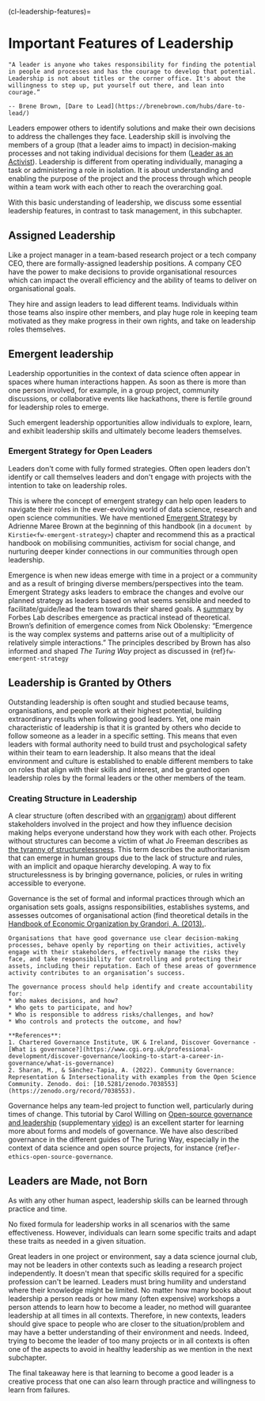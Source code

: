(cl-leadership-features)=
# Important Features of Leadership

```{note}
"A leader is anyone who takes responsibility for finding the potential in people and processes and has the courage to develop that potential.
Leadership is not about titles or the corner office. It's about the willingness to step up, put yourself out there, and lean into courage.”

-- Brene Brown, [Dare to Lead](https://brenebrown.com/hubs/dare-to-lead/)
```

Leaders empower others to identify solutions and make their own decisions to address the challenges they face.
Leadership skill is involving the members of a group (that a leader aims to impact) in decision-making processes and not taking individual decisions for them ([Leader as an Activist](https://www.management-issues.com/opinion/6087/the-leader-as-activist/)).
Leadership is different from operating individually, managing a task or administering a role in isolation.
It is about understanding and enabling the purpose of the project and the process through which people within a team work with each other to reach the overarching goal.

With this basic understanding of leadership, we discuss some essential leadership features, in contrast to task management, in this subchapter.

## Assigned Leadership

Like a project manager in a team-based research project or a tech company CEO, there are formally-assigned leadership positions.
A company CEO have the power to make decisions to provide organisational resources which can impact the overall efficiency and the ability of teams to deliver on organisational goals.

They hire and assign leaders to lead different teams.
Individuals within those teams also inspire other members, and play huge role in keeping team motivated as they make progress in their own rights, and take on leadership roles themselves.

## Emergent leadership

Leadership opportunities in the context of data science often appear in spaces where human interactions happen.
As soon as there is more than one person involved, for example, in a group project, community discussions, or collaborative events like hackathons, there is fertile ground for leadership roles to emerge.

Such emergent leadership opportunities allow individuals to explore, learn, and exhibit leadership skills and ultimately become leaders themselves.

### Emergent Strategy for Open Leaders

Leaders don't come with fully formed strategies.
Often open leaders don't identify or call themselves leaders and don't engage with projects with the intention to take on leadership roles.

This is where the concept of emergent strategy can help open leaders to navigate their roles in the ever-evolving world of data science, research and open science communities.
We have mentioned [Emergent Strategy](https://adriennemareebrown.net/book/emergent-strategy) by Adrienne Maree Brown at the beginning of this handbook (in a `document by Kirstie<fw-emergent-strategy>`) chapter and recommend this as a practical handbook on mobilising communities, activism for social change, and nurturing deeper kinder connections in our communities through open leadership.

Emergence is when new ideas emerge with time in a project or a community and as a result of bringing diverse members/perspectives into the team.
Emergent Strategy asks leaders to embrace the changes and evolve our planned strategy as leaders based on what seems sensible and needed to facilitate/guide/lead the team towards their shared goals.
A [summary](https://fortelabs.co/blog/emergent-strategy-organizing-for-social-justice/) by Forbes Lab describes emergence as practical instead of theoretical.
Brown’s definition of emergence comes from Nick Obolensky: “Emergence is the way complex systems and patterns arise out of a multiplicity of relatively simple interactions.”
The principles described by Brown has also informed and shaped _The Turing Way_ project as discussed in {ref}`fw-emergent-strategy`

## Leadership is Granted by Others

Outstanding leadership is often sought and studied because teams, organisations, and people work at their highest potential, building extraordinary results when following good leaders.
Yet, one main characteristic of leadership is that it is granted by others who decide to follow someone as a leader in a specific setting.
This means that even leaders with formal authority need to build trust and psychological safety within their team to earn leadership.
It also means that the ideal environment and culture is established to enable different members to take on roles that align with their skills and interest, and be granted open leadership roles by the formal leaders or the other members of the team.

### Creating Structure in Leadership

A clear structure (often described with an [organigram](https://pingboard.com/organogram)) about different stakeholders involved in the project and how they influence decision making helps everyone understand how they work with each other.
Projects without structures can become a victim of what Jo Freeman describes as [the tyranny of structurelessness](https://www.jofreeman.com/joreen/tyranny.htm).
This term describes the authoritarianism that can emerge in human groups due to the lack of structure and rules, with an implicit and opaque hierarchy developing.
A way to fix structurelessness is by bringing governance, policies, or rules in writing accessible to everyone.

Governance is the set of formal and informal practices through which an organisation sets goals, assigns responsibilities, establishes systems, and assesses outcomes of organisational action (find theoretical details in the [Handbook of Economic Organization by Grandori, A. (2013).](https://econpapers.repec.org/bookchap/elgeebook/14110.htm]).

```{note}
Organisations that have good governance use clear decision-making processes, behave openly by reporting on their activities, actively engage with their stakeholders, effectively manage the risks they face, and take responsibility for controlling and protecting their assets, including their reputation. Each of these areas of governmence activity contributes to an organisation’s success.

The governance process should help identify and create accountability for:
* Who makes decisions, and how?
* Who gets to participate, and how?
* Who is responsible to address risks/challenges, and how?
* Who controls and protects the outcome, and how?

**References**:
1. Chartered Governance Institute, UK & Ireland, Discover Governance - [What is governance?](https://www.cgi.org.uk/professional-development/discover-governance/looking-to-start-a-career-in-governance/what-is-governance)
2. Sharan, M., & Sánchez-Tapia, A. (2022). Community Governance: Representation & Intersectionality with examples from the Open Science Community. Zenodo. doi: [10.5281/zenodo.7038553](https://zenodo.org/record/7038553).
```

Governance helps any team-led project to function well, particularly during times of change.
This tutorial by Carol Willing on [Open-source governance and leadership](https://github.com/jupytercon/2020-willingc/) (supplementary [video](https://www.youtube.com/watch?v=HQjRnWVmL28)) is an excellent starter for learning more about forms and models of governance.
We have also described governance in the different guides of The Turing Way, especially in the context of data science and open source projects, for instance {ref}`er-ethics-open-source-governance`.

## Leaders are Made, not Born

As with any other human aspect, leadership skills can be learned through practice and time.

No fixed formula for leadership works in all scenarios with the same effectiveness.
However, individuals can learn some specific traits and adapt these traits as needed in a given situation.

Great leaders in one project or environment, say a data science journal club, may not be leaders in other contexts such as leading a research project independently.
It doesn't mean that specific skills required for a specific profession can't be learned.
Leaders must bring humility and understand where their knowledge might be limited.
No matter how many books about leadership a person reads or how many (often expensive) workshops a person attends to learn how to become a leader, no method will guarantee leadership at all times in all contexts.
Therefore, in new contexts, leaders should give space to people who are closer to the situation/problem and may have a better understanding of their environment and needs.
Indeed, trying to become the leader of too many projects or in all contexts is often one of the aspects to avoid in healthy leadership as we mention in the next subchapter.

The final takeaway here is that learning to become a good leader is a creative process that one can also learn through practice and willingness to learn from failures.
